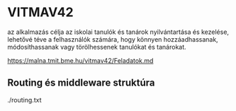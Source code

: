 
# VITMAV42

az alkalmazás célja az iskolai tanulók és tanárok nyilvántartása és kezelése, lehetővé téve a felhasználók számára, hogy könnyen hozzáadhassanak, módosíthassanak vagy törölhessenek tanulókat és tanárokat.

https://malna.tmit.bme.hu/vitmav42/Feladatok.md




## Routing és middleware struktúra

./routing.txt
